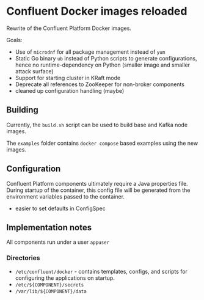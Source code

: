 # Confluent Docker images reloaded

Rewrite of the Confluent Platform Docker images.

Goals:
- Use of `microdnf` for all package management instead of `yum`
- Static Go binary `ub` instead of Python scripts to generate configurations, hence no runtime-dependency on Python (smaller image and smaller attack surface)
- Support for starting cluster in KRaft mode
- Deprecate all references to ZooKeeper for non-broker components  
- cleaned up configuration handling (maybe)

## Building
Currently, the `build.sh` script can be used to build base and Kafka node images.

The `examples` folder contains `docker compose` based examples using the new images.

## Configuration

Confluent Platform components ultimately require a Java properties file. During startup of the container, this config file will be generated from the environment variables passed to the container.
- easier to set defaults in ConfigSpec

## Implementation notes

All components run under a user `appuser`

### Directories

- `/etc/confluent/docker` - contains templates, configs, and scripts for configuring the applications on startup.
- `/etc/${COMPONENT}/secrets`
- `/var/lib/${COMPONENT}/data` 